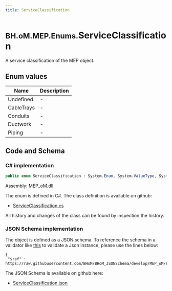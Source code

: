 ```yaml
---
title: ServiceClassification
---
```


# <small>BH.oM.MEP.Enums.</small>**ServiceClassification**

A service classification of the MEP object.

## Enum values

| Name            | Description                                                    |
|-----------------|----------------------------------------------------------------|
| Undefined |  -  |
| CableTrays |  -  |
| Conduits |  -  |
| Ductwork |  -  |
| Piping |  -  |


## Code and Schema

### C# implementation

``` C# title="C#"
public enum ServiceClassification : System.Enum, System.ValueType, System.IComparable, System.ISpanFormattable, System.IFormattable, System.IConvertible
```

Assembly: MEP_oM.dll

The enum is defined in C#. The class definition is available on github:

- [ServiceClassification.cs](https://github.com/BHoM/BHoM/blob/develop/MEP_oM/Enums\ServiceClassification.cs)

All history and changes of the class can be found by inspection the history.
### JSON Schema implementation

The object is defined as a JSON schema. To reference the schema in a validator like [this](https://www.jsonschemavalidator.net/) to validate a Json instance, please use the lines below:

``` { .json .copy .select } title="JSON Schema"
{
 "$ref" : https://raw.githubusercontent.com/BHoM/BHoM_JSONSchema/develop/MEP_oM/Enums/ServiceClassification.json}
```

The JSON Schema is available on github here:

- [ServiceClassification.json](https://github.com/BHoM/BHoM_JSONSchema/blob/develop/MEP_oM/Enums/ServiceClassification.json)
